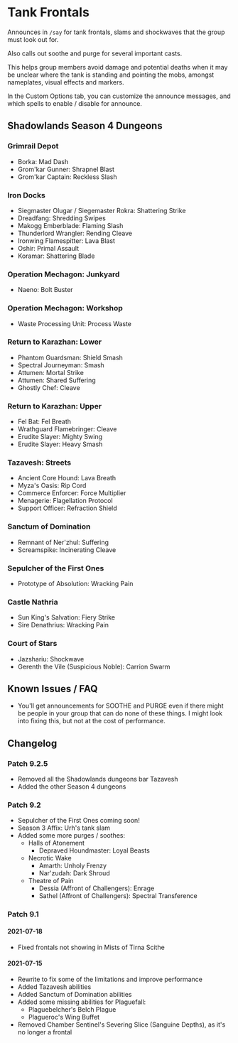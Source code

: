 # Tank Frontals

Announces in `/say` for tank frontals, slams and shockwaves that the group must look out for.

Also calls out soothe and purge for several important casts.

This helps group members avoid damage and potential deaths when it may be unclear where the tank is standing and pointing the mobs, amongst nameplates, visual effects and markers.

In the Custom Options tab, you can customize the announce messages, and which spells to enable / disable for announce.

## Shadowlands Season 4 Dungeons

### Grimrail Depot

- Borka: Mad Dash
- Grom'kar Gunner: Shrapnel Blast
- Grom'kar Captain: Reckless Slash

### Iron Docks

- Siegmaster Olugar / Siegemaster Rokra: Shattering Strike
- Dreadfang: Shredding Swipes
- Makogg Emberblade: Flaming Slash
- Thunderlord Wrangler: Rending Cleave
- Ironwing Flamespitter: Lava Blast
- Oshir: Primal Assault
- Koramar: Shattering Blade

### Operation Mechagon: Junkyard

- Naeno: Bolt Buster

### Operation Mechagon: Workshop

- Waste Processing Unit: Process Waste

### Return to Karazhan: Lower

- Phantom Guardsman: Shield Smash
- Spectral Journeyman: Smash
- Attumen: Mortal Strike
- Attumen: Shared Suffering
- Ghostly Chef: Cleave

### Return to Karazhan: Upper

- Fel Bat: Fel Breath
- Wrathguard Flamebringer: Cleave
- Erudite Slayer: Mighty Swing
- Erudite Slayer: Heavy Smash

### Tazavesh: Streets

- Ancient Core Hound: Lava Breath
- Myza's Oasis: Rip Cord
- Commerce Enforcer: Force Multiplier
- Menagerie: Flagellation Protocol
- Support Officer: Refraction Shield

### Sanctum of Domination

- Remnant of Ner'zhul: Suffering
- Screamspike: Incinerating Cleave

### Sepulcher of the First Ones

- Prototype of Absolution: Wracking Pain

### Castle Nathria

- Sun King's Salvation: Fiery Strike
- Sire Denathrius: Wracking Pain

### Court of Stars

- Jazshariu: Shockwave
- Gerenth the Vile (Suspicious Noble): Carrion Swarm

## Known Issues / FAQ

- You'll get announcements for SOOTHE and PURGE even if there might be people in your group that can do none of these things. I might look into fixing this, but not at the cost of performance.

## Changelog

### Patch 9.2.5

- Removed all the Shadowlands dungeons bar Tazavesh
- Added the other Season 4 dungeons

### Patch 9.2

- Sepulcher of the First Ones coming soon!
- Season 3 Affix: Urh's tank slam
- Added some more purges / soothes:
  - Halls of Atonement
    - Depraved Houndmaster: Loyal Beasts
  - Necrotic Wake
    - Amarth: Unholy Frenzy
    - Nar'zudah: Dark Shroud
  - Theatre of Pain
    - Dessia (Affront of Challengers): Enrage
    - Sathel (Affront of Challengers): Spectral Transference

### Patch 9.1

#### 2021-07-18

- Fixed frontals not showing in Mists of Tirna Scithe

#### 2021-07-15

- Rewrite to fix some of the limitations and improve performance
- Added Tazavesh abilities
- Added Sanctum of Domination abilities
- Added some missing abilities for Plaguefall:
  - Plaguebelcher's Belch Plague
  - Plagueroc's Wing Buffet
- Removed Chamber Sentinel's Severing Slice (Sanguine Depths), as it's no longer a frontal
